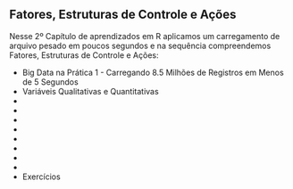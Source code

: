 ## Fatores, Estruturas de Controle e Ações

Nesse 2º Capítulo de aprendizados em R aplicamos um carregamento de arquivo pesado em poucos segundos e na sequência compreendemos Fatores, Estruturas de Controle e Ações:

<ul>
  <li>Big Data na Prática 1 - Carregando 8.5 Milhões de Registros em Menos de 5 Segundos</li>
  <li>Variáveis Qualitativas e Quantitativas</li>
  <li></li>
  <li></li>
  <li></li>
  <li></li>
  <li></li>
  <li></li>
  <li></li>
  <li></li>
  <li>Exercícios</li>
</ul>